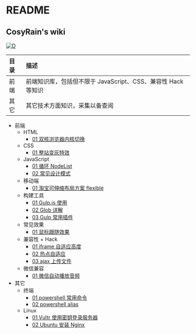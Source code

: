 # README

## CosyRain's wiki

[![D](https://img.shields.io/badge/captain-COSYRAIN-blue.svg?style=flat-square&logo=elixir)](https://co2oc.com)

| 目录 | 描述                                                         |
| :--- | :----------------------------------------------------------- |
| 前端 | 前端知识库，包括但不限于 JavaScript、CSS、兼容性 Hack 等知识 |
| 其它 | 其它技术方面知识，采集以备查阅 |

- 前端
  - HTML
    - [01 双核浏览器内核切换](前端/HTML/01-双核浏览器内核切换.md)
  - CSS
    - [01 整站变灰特效](前端/CSS/01-整站变灰特效.md)
  - JavaScript
    - [01 循环 NodeList](前端/JavaScript/01-循环-NodeList.md)
    - [02 常见设计模式](前端/JavaScript/02-常见设计模式.md)
  - 移动端
    - [01 淘宝可伸缩布局方案 flexible](前端/移动端/01-淘宝可伸缩布局方案-flexible.md)
  - 构建工具
    - [01 Gulp.js 使用](前端/构建工具/01-Gulp.js-使用.md)
    - [02 Glob 详解](前端/构建工具/02-Glob-详解.md)
    - [03 Gulp 常用插件](前端/构建工具/03-Gulp-常用插件.md)
  - 常见效果
    - [01 鼠标跟随效果](前端/常见效果/01-鼠标跟随效果.md)
  - 兼容性 + Hack
    - [01 iframe 自适应高度](前端/兼容性+Hack/01-iframe-自适应高度.md)
    - [02 热点自适应](前端/兼容性+Hack/02-热点自适应.md)
    - [03 ajax 上传文件](前端/兼容性+Hack/03-ajax-上传文件.md)
  - 微信兼容
    - [01 微信自动播放音频](前端/微信兼容/01-微信自动播放音频.md)
- 其它
  - 终端
    - [01 powershell 常用命令](其它/终端/01-powershell-常用命令.md)
    - [02 powershell alias](其它/终端/02-powershell-alias.md)
  - Linux
    - [01 Vultr 使用密钥登录服务器](其它/Linux/01-Vultr-使用密钥登录服务器.md)
    - [02 Ubuntu 安装 Nginx](其它/Linux/02-Ubuntu-安装-Nginx.md)
